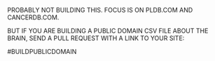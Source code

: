 PROBABLY NOT BUILDING THIS. FOCUS IS ON PLDB.COM AND CANCERDB.COM.

BUT IF YOU ARE BUILDING A PUBLIC DOMAIN CSV FILE ABOUT THE BRAIN, SEND A PULL REQUEST WITH A LINK TO YOUR SITE:

#BUILDPUBLICDOMAIN
